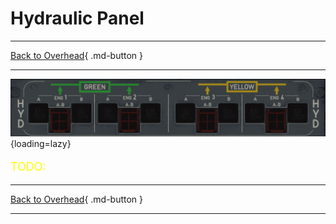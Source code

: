 # Hydraulic Panel

---

[Back to Overhead](../overviews/ovhd.md){ .md-button }

---

![Hydraulic Panel](../../../assets/a380x-briefing/flight-deck/ovhd/hyd-panel.png "Hydraulic Panel"){loading=lazy}

[//]: # (TODO API Doc Link)

[//]: # (TODO)
<p style="color:yellow; font-size:18px;">TODO: </p>

---

[Back to Overhead](../overviews/ovhd.md){ .md-button }

---

